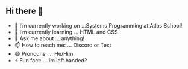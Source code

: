 ## Hi there 👋
- 🔭 I’m currently working on ...Systems Programming at Atlas School!
- 🌱 I’m currently learning ... HTML and CSS
- 💬 Ask me about ... anything!
- 📫 How to reach me: ... Discord or Text
- 😄 Pronouns: ... He/Him
- ⚡ Fun fact: ... im left handed?

